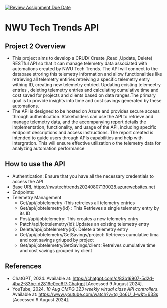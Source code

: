 [![Review Assignment Due Date](https://classroom.github.com/assets/deadline-readme-button-22041afd0340ce965d47ae6ef1cefeee28c7c493a6346c4f15d667ab976d596c.svg)](https://classroom.github.com/a/290U_JNB)

# NWU Tech Trends API

## Project 2 Overview
* This project aims to develop a CRUD( Create ,Read ,Update, Delete) RESTful API so that it can manage telemetry
data associated with automations created by NWU Tech Trends. The API will connect to the database stroring this 
telemetry information and allow functionalities like retrieving all telemetry entiries retreiving a specific telemetry
entry withing ID, creating new telemetry entried. Updating ecisting telemeetry entries , deleting telemetry entries
and calculating cumulative time and cost saved for projects and clients based on data ranges.The primary goal is to provide insights into time and cost savings generated by these automations.
* The API is designed to be hosted on Azure and provides secure access through authentication. Stakeholders can use the API to retrieve and manage telemetry data, and the accompanying report details the implementation, functionality, and usage of the API, including specific endpoint descriptions and access instructions. The report created is intended to guide users through APIs capabilities and help with intergration. This will ensure effective
utilization o the telemetry data for analyzing automation performance

## How to use the API
* Authentication: Ensure that you have all the necessary credentials to access the API
* Base URL https://nwutechtrends20240807130028.azurewebsites.net
* Endpoints:
* Telemetry Management
    - Get/api/jobtelemetry :This retreievs all telemetry entries
    - Get/api/jobtelemetry{id} : This Retrieves a single telemetry entry by its ID
    - Post/api/jobtelemetry: This creates a new telemetry entry
    - Patch/api/jobtelemetry{id}:Updates an existing telemetry entry
    - Delete/api/jobtelemetry{id}: Delete a telemetry entry
    - Get/api/jobtelemetry/GetSavings/project: Retrieves cumulative tima and cost savings griuped by project
    - Get/api/jobtelemetry/GetSavings/client :Retreives cumulative time and cost savings grouped by client


## References
- ChatGPT, 2024. Available at: <https://chatgpt.com/c/83b16907-5d2d-4ba2-83be-d2816e0cc6f7:Chatgpt> [Accessed 9 August 2024].
- YouTube, 2024. *10 Aug CMPG 323 weekly virtual class API controllers*. Available at: <https://www.youtube.com/watch?v=tg_0o6U_J-w&t=633s> [Accessed 9 August 2024].


